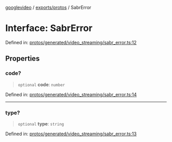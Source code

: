 [googlevideo](../../../README.md) / [exports/protos](../README.md) / SabrError

# Interface: SabrError

Defined in: [protos/generated/video\_streaming/sabr\_error.ts:12](https://github.com/LuanRT/googlevideo/blob/5b84100979befab767d819a9606dde964d469341/protos/generated/video_streaming/sabr_error.ts#L12)

## Properties

### code?

> `optional` **code**: `number`

Defined in: [protos/generated/video\_streaming/sabr\_error.ts:14](https://github.com/LuanRT/googlevideo/blob/5b84100979befab767d819a9606dde964d469341/protos/generated/video_streaming/sabr_error.ts#L14)

***

### type?

> `optional` **type**: `string`

Defined in: [protos/generated/video\_streaming/sabr\_error.ts:13](https://github.com/LuanRT/googlevideo/blob/5b84100979befab767d819a9606dde964d469341/protos/generated/video_streaming/sabr_error.ts#L13)
